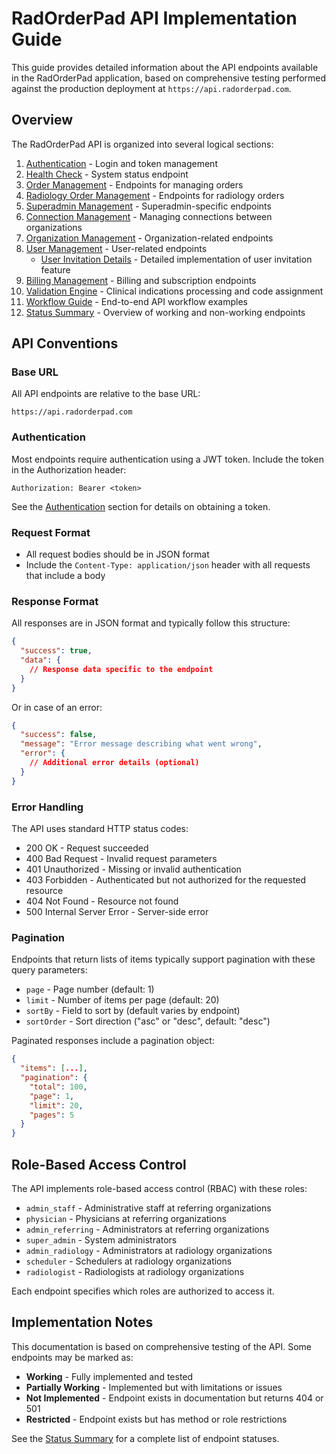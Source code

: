 # RadOrderPad API Implementation Guide

This guide provides detailed information about the API endpoints available in the RadOrderPad application, based on comprehensive testing performed against the production deployment at `https://api.radorderpad.com`.

## Overview

The RadOrderPad API is organized into several logical sections:

1. [Authentication](./authentication.md) - Login and token management
2. [Health Check](./health.md) - System status endpoint
3. [Order Management](./order-management.md) - Endpoints for managing orders
4. [Radiology Order Management](./radiology-order-management.md) - Endpoints for radiology orders
5. [Superadmin Management](./superadmin-management.md) - Superadmin-specific endpoints
6. [Connection Management](./connection-management.md) - Managing connections between organizations
7. [Organization Management](./organization-management.md) - Organization-related endpoints
8. [User Management](./user-management.md) - User-related endpoints
   - [User Invitation Details](./user-invitation-details.md) - Detailed implementation of user invitation feature
9. [Billing Management](./billing-management.md) - Billing and subscription endpoints
10. [Validation Engine](./validation-engine.md) - Clinical indications processing and code assignment
11. [Workflow Guide](./workflow-guide.md) - End-to-end API workflow examples
12. [Status Summary](./status-summary.md) - Overview of working and non-working endpoints

## API Conventions

### Base URL

All API endpoints are relative to the base URL:
```
https://api.radorderpad.com
```

### Authentication

Most endpoints require authentication using a JWT token. Include the token in the Authorization header:

```
Authorization: Bearer <token>
```

See the [Authentication](./authentication.md) section for details on obtaining a token.

### Request Format

- All request bodies should be in JSON format
- Include the `Content-Type: application/json` header with all requests that include a body

### Response Format

All responses are in JSON format and typically follow this structure:

```json
{
  "success": true,
  "data": {
    // Response data specific to the endpoint
  }
}
```

Or in case of an error:

```json
{
  "success": false,
  "message": "Error message describing what went wrong",
  "error": {
    // Additional error details (optional)
  }
}
```

### Error Handling

The API uses standard HTTP status codes:

- 200 OK - Request succeeded
- 400 Bad Request - Invalid request parameters
- 401 Unauthorized - Missing or invalid authentication
- 403 Forbidden - Authenticated but not authorized for the requested resource
- 404 Not Found - Resource not found
- 500 Internal Server Error - Server-side error

### Pagination

Endpoints that return lists of items typically support pagination with these query parameters:

- `page` - Page number (default: 1)
- `limit` - Number of items per page (default: 20)
- `sortBy` - Field to sort by (default varies by endpoint)
- `sortOrder` - Sort direction ("asc" or "desc", default: "desc")

Paginated responses include a pagination object:

```json
{
  "items": [...],
  "pagination": {
    "total": 100,
    "page": 1,
    "limit": 20,
    "pages": 5
  }
}
```

## Role-Based Access Control

The API implements role-based access control (RBAC) with these roles:

- `admin_staff` - Administrative staff at referring organizations
- `physician` - Physicians at referring organizations
- `admin_referring` - Administrators at referring organizations
- `super_admin` - System administrators
- `admin_radiology` - Administrators at radiology organizations
- `scheduler` - Schedulers at radiology organizations
- `radiologist` - Radiologists at radiology organizations

Each endpoint specifies which roles are authorized to access it.

## Implementation Notes

This documentation is based on comprehensive testing of the API. Some endpoints may be marked as:

- **Working** - Fully implemented and tested
- **Partially Working** - Implemented but with limitations or issues
- **Not Implemented** - Endpoint exists in documentation but returns 404 or 501
- **Restricted** - Endpoint exists but has method or role restrictions

See the [Status Summary](./status-summary.md) for a complete list of endpoint statuses.